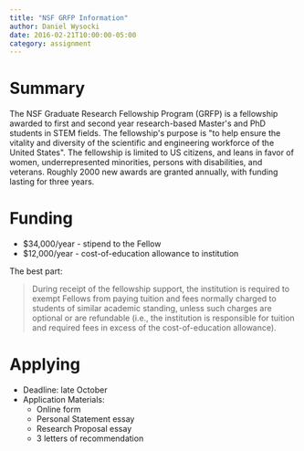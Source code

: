 ```yaml
---
title: "NSF GRFP Information"
author: Daniel Wysocki
date: 2016-02-21T10:00:00-05:00
category: assignment
---
```


# Summary

The NSF Graduate Research Fellowship Program (GRFP) is a fellowship awarded to first and second year research-based Master's and PhD students in STEM fields. The fellowship's purpose is "to help ensure the vitality and diversity of the scientific and engineering workforce of the United States". The fellowship is limited to US citizens, and leans in favor of women, underrepresented minorities, persons with disabilities, and veterans. Roughly 2000 new awards are granted annually, with funding lasting for three years.


# Funding

- $34,000/year - stipend to the Fellow
- $12,000/year - cost-of-education allowance to institution

The best part:

> During receipt of the fellowship support, the institution is
> required to exempt Fellows from paying tuition and fees normally
> charged to students of similar academic standing, unless such charges
> are optional or are refundable (i.e., the institution is responsible
> for tuition and required fees in excess of the cost-of-education
> allowance).


# Applying

- Deadline: late October
- Application Materials:
  - Online form
  - Personal Statement essay
  - Research Proposal essay
  - 3 letters of recommendation
